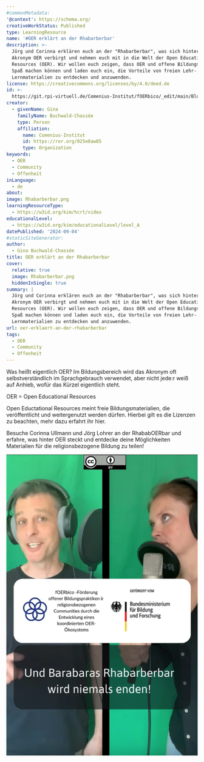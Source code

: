 ```yaml
---
#commonMetadata:
'@context': https://schema.org/
creativeWorkStatus: Published
type: LearningResource
name: '#OER erklärt an der Rhabarberbar'
description: >-
  Jörg und Corinna erklären euch an der "Rhabarberbar", was sich hinter dem
  Akronym OER verbirgt und nehmen euch mit in die Welt der Open Educational
  Resources (OER). Wir wollen euch zeigen, dass OER und offene Bildungspraktiken
  Spaß machen können und laden euch ein, die Vorteile von freien Lehr- und
  Lernmaterialien zu entdecken und anzuwenden. 
license: https://creativecommons.org/licenses/by/4.0/deed.de
id: >-
  https://git.rpi-virtuell.de/Comenius-Institut/fOERbico/_edit/main/Blog/OER-erkl%C3%A4rt.md
creator:
  - givenName: Gina
    familyName: Buchwald-Chassée
    type: Person
    affiliation:
      name: Comenius-Institut
      id: https://ror.org/025e8aw85
      type: Organization
keywords:
  - OER
  - Community
  - Offenheit
inLanguage:
  - de
about:
image: Rhabarberbar.png
learningResourceType:
  - https://w3id.org/kim/hcrt/video
educationalLevel:
  - https://w3id.org/kim/educationalLevel/level_A
datePublished: '2024-09-04'
#staticSiteGenerator:
author:
  - Gina Buchwald-Chassée
title: OER erklärt an der Rhabarberbar
cover:
  relative: true
  image: Rhabarberbar.png
  hiddenInSingle: true
summary: |
  Jörg und Corinna erklären euch an der "Rhabarberbar", was sich hinter dem
  Akronym OER verbirgt und nehmen euch mit in die Welt der Open Educational
  Resources (OER). Wir wollen euch zeigen, dass OER und offene Bildungspraktiken
  Spaß machen können und laden euch ein, die Vorteile von freien Lehr- und
  Lernmaterialien zu entdecken und anzuwenden. 
url: oer-erklaert-an-der-rhabarberbar
tags:
  - OER
  - Community
  - Offenheit
---
```


Was heißt eigentlich OER? Im Bildungsbereich wird das Akronym oft selbstverständlich im Sprachgebrauch verwendet, aber nicht jede:r weiß auf Anhieb, wofür das Kürzel eigentlich steht. 

OER = Open Educational Resources

Open Eductational Resources meint freie Bildungsmaterialien, die veröffentlicht und weitergenutzt werden dürfen. Hierbei gilt es die Lizenzen zu beachten, mehr dazu erfahrt ihr hier. 

Besuche Corinna Ullmann und Jörg Lohrer an der RhababOERbar und erfahre, was hinter OER steckt und entdecke deine Möglichkeiten Materialien für die religionsbezogene Bildung zu teilen!

[![OER erklärt](Rhabarberbar.png)](RhabarbOER-Video-Corinna-und-Joerg.mp4)
